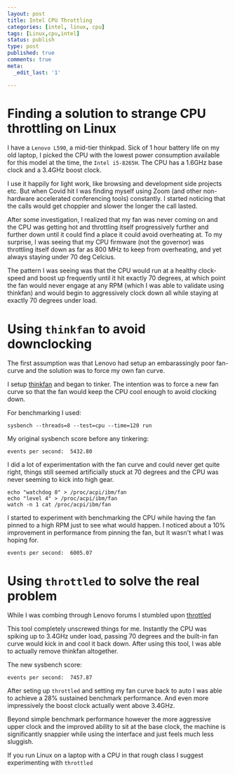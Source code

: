 ```yaml
---
layout: post
title: Intel CPU Throttling
categories: [intel, linux, cpu]
tags: [Linux,cpu,intel]
status: publish
type: post
published: true
comments: true
meta:
  _edit_last: '1'

---
```


# Finding a solution to strange CPU throttling on Linux

I have a `Lenovo L590`, a mid-tier thinkpad. Sick of 1 hour battery life on my old laptop, I picked the CPU with the lowest power consumption available for this model at the time, the `Intel i5-8265H`. The CPU has a 1.6GHz base clock and a 3.4GHz boost clock.

I use it happily for light work, like browsing and development side projects etc. But when Covid hit I was finding myself using Zoom (and other non-hardware accelerated conferencing tools) constantly. I started noticing that the calls would get choppier and slower the longer the call lasted.

After some investigation, I realized that my fan was never coming on and the CPU was getting hot and throttling itself progressively further and further down until it could find a place it could avoid overheating at. To my surprise, I was seeing that my CPU firmware (not the governor) was throttling itself down as far as 800 MHz to keep from overheating, and yet always staying under 70 deg Celcius.

The pattern I was seeing was that the CPU would run at a healthy clock-speed and boost up frequently until it hit exactly 70 degrees, at which point the fan would never engage at any RPM (which I was able to validate using thinkfan) and would begin to aggressively clock down all while staying at exactly 70 degrees under load.

# Using `thinkfan` to avoid downclocking

The first assumption was that Lenovo had setup an embarassingly poor fan-curve and the solution was to force my own fan curve. 

I setup [thinkfan](https://github.com/vmatare/thinkfan) and began to tinker. The intention was to force a new fan curve so that the fan would keep the CPU cool enough to avoid clocking down.

For benchmarking I used:
```
sysbench --threads=8 --test=cpu --time=120 run
```

My original sysbench score before any tinkering:
```
events per second:  5432.80
```


I did a lot of experimentation with the fan curve and could never get quite right, things still seemed artificially stuck at 70 degrees and the CPU was never seeming to kick into high gear. 
```
echo "watchdog 0" > /proc/acpi/ibm/fan
echo "level 4" > /proc/acpi/ibm/fan
watch -n 1 cat /proc/acpi/ibm/fan
```

I started to experiment with benchmarking the CPU while having the fan pinned to a high RPM just to see what would happen. I noticed about a 10% improvement in performance from pinning the fan, but It wasn't what I was hoping for.

```
events per second:  6005.07
```

# Using `throttled` to solve the real problem

While I was combing through Lenovo forums I stumbled upon [throttled](https://github.com/erpalma/throttled)

This tool completely unscrewed things for me. Instantly the CPU was spiking up to 3.4GHz under load, passing 70 degrees and the built-in fan curve would kick in and cool it back down. After using this tool, I was able to actually remove thinkfan altogether.

The new sysbench score:
```
events per second:  7457.87
```

After seting up `throttled` and setting my fan curve back to auto I was able to achieve a 28% sustained benchmark performance. And even more impressively the boost clock actually went above 3.4GHz.

Beyond simple benchmark performance however the more aggressive upper clock and the improved ability to sit at the base clock, the machine is significantly snappier while using the interface and just feels much less sluggish.

If you run Linux on a laptop with a CPU in that rough class I suggest experimenting with `throttled`